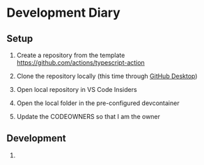 # Development Diary

## Setup

1. Create a repository from the template
   https://github.com/actions/typescript-action

2. Clone the repository locally (this time through
   [GitHub Desktop](https://github.com/apps/desktop))

3. Open local repository in VS Code Insiders

4. Open the local folder in the pre-configured devcontainer

5. Update the CODEOWNERS so that I am the owner

## Development

1.
